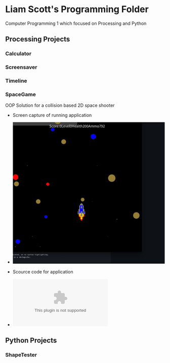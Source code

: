 # Liam Scott's Programming Folder
Computer Programming 1 which focused on Processing and Python

## Processing Projects

### Calculator

### Screensaver

### Timeline

### SpaceGame
OOP Solution for a collision based 2D space shooter
* Screen capture of running application
* ![SpaceGame](https://github.com/LemScoot/IhopeIcaneditthis/blob/gh-pages/images/SpaceGame%20Pic.png?raw=true)

* Scource code for application
* ![Scource Code for SpaceGame](https://github.com/LemScoot/IhopeIcaneditthis/blob/gh-pages/SRC/Space_Game.zip)

## Python Projects

### ShapeTester
